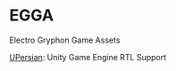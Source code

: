 # EGGA

Electro Gryphon Game Assets

[UPersian](https://github.com/ElectroGryphon/EGGA/tree/master/UPersian): Unity Game Engine RTL Support

